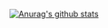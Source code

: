[![Anurag's github stats](https://github-readme-stats.vercel.app/api?username=Knoa0405&show_icons=true&theme=dark)](https://github.com/Knoa0405/github-readme-stats)
